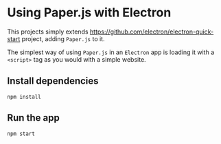 # Using Paper.js with Electron

This projects simply extends https://github.com/electron/electron-quick-start project, adding 
`Paper.js` to it.

The simplest way of using `Paper.js` in an `Electron` app is loading it with a `<script>` tag as
you would with a simple website.

## Install dependencies
```
npm install
```

## Run the app
```
npm start
```
